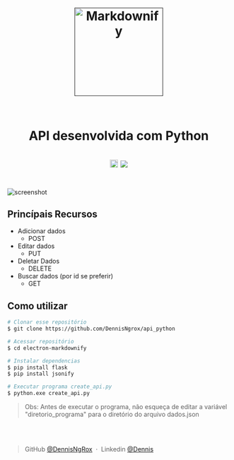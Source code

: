 
<h1 align="center">
  <br>
  <a href=""><img src="https://images.squarespace-cdn.com/content/v1/5df3d8c5d2be5962e4f87890/1628015119369-OY4TV3XJJ53ECO0W2OLQ/Python+API+Training+Logo.png?format=1000w" alt="Markdownify" width="200"></a>
  <br>
  <br>

</h1>
<h1 align="center">
  API desenvolvida com Python
</p>
<p align="center">
	<a href="https://badge.fury.io/py/pip"><img src="https://badge.fury.io/py/pip.svg" alt="PyPI version" height="18"></a>
  <a href="">
    <img src="https://img.shields.io/badge/$-donate-ff69b4.svg?maxAge=2592000&amp;style=flat">
  </a>
</p>

<h1></h1>

![screenshot](https://s11.gifyu.com/images/Scvvn.gif)

<p> </p>

## Princípais Recursos

* Adicionar dados
  - POST
* Editar dados
  - PUT
* Deletar Dados
  - DELETE
* Buscar dados (por id se preferir)
  - GET

<p> </p>

## Como utilizar

```bash
# Clonar esse repositório
$ git clone https://github.com/DennisNgrox/api_python

# Acessar repositório
$ cd electron-markdownify

# Instalar dependencias
$ pip install flask
$ pip install jsonify

# Executar programa create_api.py
$ python.exe create_api.py
```

> Obs:
> Antes de executar o programa, não esqueça de editar a variável "diretorio_programa" para o diretório do arquivo dados.json

<p></p>
<p></p>
<br>
<br>




> GitHub [@DennisNgRox](https://github.com/DennisNgrox) &nbsp;&middot;&nbsp;
> Linkedin [@Dennis](https://www.linkedin.com/in/dennis-silva-02b884209/)
